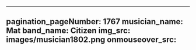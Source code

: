 ------
pagination_pageNumber: 1767
musician_name: Mat
band_name: Citizen
img_src: images/musician1802.png
onmouseover_src: 
------